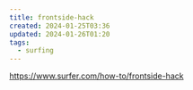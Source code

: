 ```yaml
---
title: frontside-hack
created: 2024-01-25T03:36
updated: 2024-01-26T01:20
tags:
  - surfing
---
```


https://www.surfer.com/how-to/frontside-hack